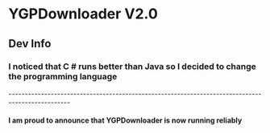 # YGPDownloader V2.0

<h2>Dev Info</h2>
<h3>I noticed that C # runs better than Java so I decided to change the programming language</h3>
 -------------------------------------------------------------------------------------------------
 
<h4>I am proud to announce that YGPDownloader is now running reliably</h4>


